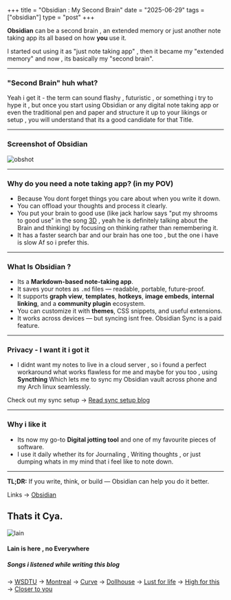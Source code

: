 +++
title = "Obsidian : My Second Brain"
date = "2025-06-29"
tags = ["obsidian"]
type = "post"
+++

**Obsidian** can be a second brain , an extended memory or just another note taking app its all based on how **you** use it.

I started out using it as "just note taking app" , then it became my "extended memory" and now , its basically my "second brain".

---

### "Second Brain" huh what?

Yeah i get it - the term can sound flashy , futuristic , or something i try to hype it , but once you start using Obsidian or any digital note taking app or even the traditional pen and paper and structure it up to your likings or setup , you will understand that its a good candidate for that Title.

---

### Screenshot of Obsidian 
  

![obshot](/images/obshot.png)    

---

### Why do you need a note taking app? (in my POV)

- Because You dont forget things you care about when you write it down.
- You can offload your thoughts and process it clearly.
- You put your brain to good use (like jack harlow says "put my shrooms to good use" in the song [3D](https://open.spotify.com/track/6xGr4tVzpTX99p9Cf0hRRL?si=5e7b7f193d1444f5) , yeah he is definitely talking about the Brain and thinking) by focusing on thinking rather than remembering it.
- It has a faster search bar and our brain has one too , but the one i have is slow Af so i prefer this.
 
--- 

### What **Is** Obsidian ?

- Its a **Markdown-based note-taking app**.
- It saves your notes as `.md` files — readable, portable, future-proof.
- It supports **graph view**, **templates**, **hotkeys**, **image embeds**, **internal linking**, and a **community plugin** ecosystem.
- You can customize it with **themes**, CSS snippets, and useful extensions.
- It works across devices — but syncing isnt free. Obsidian Sync is a paid feature.

--- 

### Privacy - I want it i got it 

 - I didnt want my notes to live in a cloud server , so i found a perfect workaround what works flawless for me and maybe for you too , using **Syncthing** Which lets me to sync my Obsidian vault across phone and my Arch linux seamlessly.

Check out my sync setup -> [Read sync setup blog](https://nxrnoob.com/posts/obs-sync/)

--- 

### Why i like it 
 - Its now my go-to **Digital jotting tool** and one of my favourite pieces of software.
 - I use it daily whether its for Journaling , Writing thoughts , or just dumping whats in my mind that i feel like to note down.

--- 

**TL;DR:**
  If you write, think, or build — Obsidian can help you do it better.


Links -> [Obsidian](https://obsidian.md/)

## Thats it Cya. 
![lain](/images/lainmoshi.png)
#### Lain is here , no Everywhere

##### Songs i listened while writing this blog
-> [WSDTU](https://open.spotify.com/track/7sVbKoBdhXtYCEOO6qC1SN?si=f4dba61f861d4f7f)
-> [Montreal](https://open.spotify.com/track/0UGdO687azruy9tFlCxO6F?si=7234f557daa84cf5)
-> [Curve](https://open.spotify.com/track/2yuyaYAELoMG4ApV5wJsWR?si=fbc46f33f98e4aba)
-> [Dollhouse](https://open.spotify.com/track/5HUQPQ9E1a4er4UhB8C7Rc?si=93fd1be6c8c64ae1)
-> [Lust for life](https://open.spotify.com/track/0mt02gJ425Xjm7c3jYkOBn?si=121a64fe12a34ac4)
-> [High for this](https://open.spotify.com/track/2ye9iWj5V4g6k6HFeTTAKa?si=8d33622533194758)
-> [Closer to you](https://open.spotify.com/track/06Qo2fYR2KS1F7bL338iVT?si=984938fab10a4ade)



